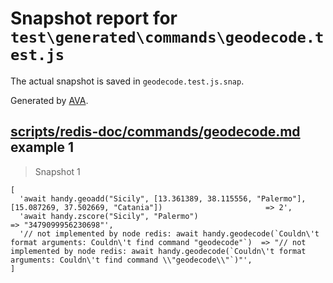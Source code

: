 # Snapshot report for `test\generated\commands\geodecode.test.js`

The actual snapshot is saved in `geodecode.test.js.snap`.

Generated by [AVA](https://ava.li).

## [scripts/redis-doc/commands/geodecode.md](../../../../scripts/redis-doc/commands/geodecode.md) example 1

> Snapshot 1

    [
      'await handy.geoadd("Sicily", [13.361389, 38.115556, "Palermo"], [15.087269, 37.502669, "Catania"])                       => 2',
      'await handy.zscore("Sicily", "Palermo")                                                                                  => "3479099956230698"',
      '// not implemented by node redis: await handy.geodecode(`Couldn\'t format arguments: Couldn\'t find command "geodecode"`)  => "// not implemented by node redis: await handy.geodecode(`Couldn\'t format arguments: Couldn\'t find command \\"geodecode\\"`)"',
    ]
